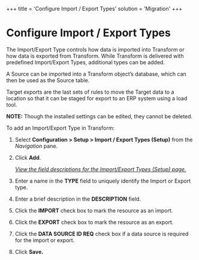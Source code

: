 +++
title = 'Configure Import / Export Types'
solution = 'Migration'
+++

# Configure Import / Export Types

The Import/Export Type controls how data is imported into Transform or
how data is exported from Transform. While Transform is delivered with
predefined Import/Export Types, additional types can be added.

A Source can be imported into a Transform object’s database, which can
then be used as the Source table.

Target exports are the last sets of rules to move the Target data to a
location so that it can be staged for export to an ERP system using a
load tool.

**NOTE:** Though the installed settings can be edited, they cannot be
deleted.

To add an Import/Export Type in Transform:

1.  Select **Configuration \> Setup \> Import / Export Types (Setup)**
    from the *Navigation* pane.

2.  Click **Add**.
    
    *[View the field descriptions for the Import/Export Types (Setup)
    page.](../Page_Desc/Import_Export_Types_Setup)*

3.  Enter a name in the **TYPE** field to uniquely identify the Import
    or Export type.

4.  Enter a brief description in the **DESCRIPTION** field.

5.  Click the **IMPORT** check box to mark the resource as an import. 

6.  Click the **EXPORT** check box to mark the resource as an export.

7.  Click the **DATA SOURCE ID REQ** check box if a data source is
    required for the import or export.

8.  Click **Save.**
